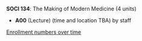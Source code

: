 **SOCI 134**: The Making of Modern Medicine (4 units)

- **A00** (Lecture) (time and location TBA) by staff

[Enrollment numbers over time](./SOCI134.tsv)
